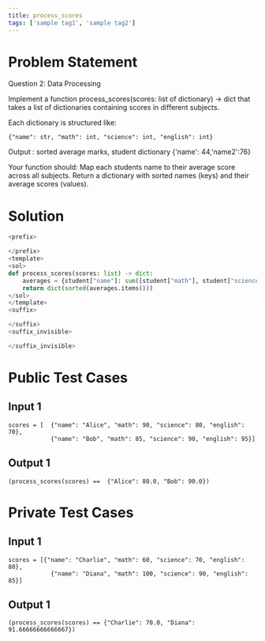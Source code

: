 ```yaml
---
title: process_scores
tags: ['sample tag1', 'sample tag2']
---
```


# Problem Statement

Question 2: Data Processing

Implement a function process_scores(scores: list of dictionary) -> dict that takes a list of dictionaries containing scores in different subjects. 

Each dictionary is structured like:
```
{"name": str, "math": int, "science": int, "english": int}
```
Output :
sorted average marks, student dictionary 
{'name': 44,'name2':76}

Your function should:
Map each students name to their average score across all subjects.
Return a dictionary with sorted names (keys) and their average scores (values).

# Solution
```python test.py  -r 'python test.py'
<prefix>

</prefix>
<template>
<sol> 
def process_scores(scores: list) -> dict:
    averages = {student["name"]: sum([student["math"], student["science"], student["english"]]) / 3 for student in scores}
    return dict(sorted(averages.items()))
</sol>
</template>
<suffix>

</suffix>
<suffix_invisible>

</suffix_invisible>
```

# Public Test Cases
## Input 1
```
scores = [  {"name": "Alice", "math": 90, "science": 80, "english": 70},
            {"name": "Bob", "math": 85, "science": 90, "english": 95}] 
```
## Output 1
```
(process_scores(scores) ==  {"Alice": 80.0, "Bob": 90.0})
```
# Private Test Cases

## Input 1
```
scores = [{"name": "Charlie", "math": 60, "science": 70, "english": 80}, 
            {"name": "Diana", "math": 100, "science": 90, "english": 85}]
```
## Output 1
```
(process_scores(scores) == {"Charlie": 70.0, "Diana": 91.66666666666667})
```